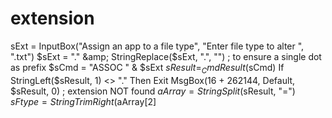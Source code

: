 # extension
sExt = InputBox("Assign an app to a file type", "Enter file type to alter ", ".txt") $sExt = "." &amp; StringReplace($sExt, ".", "")   ; to ensure a single dot as prefix $sCmd = "ASSOC " &amp; $sExt $sResult = _CmdResult($sCmd) If StringLeft($sResult, 1) &lt;> "." Then Exit MsgBox(16 + 262144, Default, $sResult, 0)   ; extension NOT found $aArray = StringSplit($sResult, "=") $sFtype = StringTrimRight($aArray[2]
